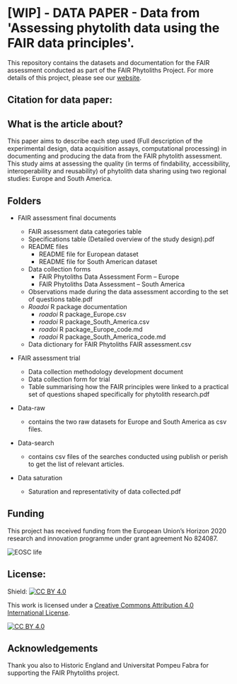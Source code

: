 # [WIP] - DATA PAPER - Data from 'Assessing phytolith data using the FAIR data principles'.

This repository contains the datasets and documentation for the FAIR assessment conducted as part of the FAIR Phytoliths Project. For more details of this project, please see our [website](https://open-phytoliths.github.io/FAIR-phytoliths/). 

## Citation for data paper: 

## What is the article about?
This paper aims to describe each step used (Full description of the experimental design, data acquisition assays, computational processing) in documenting and producing the data from the FAIR phytolith assessment. This study aims at assessing the quality (in terms of findability, accessibility, interoperability and reusability) of phytolith data sharing using two regional studies: Europe and South America. 

## Folders
* FAIR assessment final documents
    * FAIR assessment data categories table
    * Specifications table (Detailed overview of the study design).pdf
    * README files
         * README file for European dataset
         * README file for South American dataset
    * Data collection forms
         * FAIR Phytoliths Data Assessment Form  – Europe
         * FAIR Phytoliths Data Assessment  – South America
    * Observations made during the data assessment according to the set of questions table.pdf
    * *Roadoi* R package documentation
         * *roadoi* R package_Europe.csv
         * *roadoi* R package_South_America.csv
         * *roadoi* R package_Europe_code.md
         * *roadoi* R package_South_America_code.md
    * Data dictionary for FAIR Phytoliths FAIR assessment.csv

 * FAIR assessment trial
    * Data collection methodology development document
    * Data collection form for trial
    * Table summarising how the FAIR principles were linked to a practical set of questions shaped specifically for phytolith research.pdf  
 * Data-raw
    * contains the two raw datasets for Europe and South America as csv files. 
 * Data-search 
    * contains csv files of the searches conducted using publish or perish to get the list of relevant articles.
 * Data saturation
    * Saturation and representativity of data collected.pdf

## Funding

This project has received funding from the European Union’s Horizon 2020 research and innovation programme under grant agreement No 824087. 

![EOSC life](https://github.com/open-phytoliths/FAIR-phytoliths/blob/main/assets/images/eosc-life.jpg)

## License:
Shield: [![CC BY 4.0][cc-by-shield]][cc-by]

This work is licensed under a
[Creative Commons Attribution 4.0 International License][cc-by].

[![CC BY 4.0][cc-by-image]][cc-by]

[cc-by]: http://creativecommons.org/licenses/by/4.0/
[cc-by-image]: https://i.creativecommons.org/l/by/4.0/88x31.png
[cc-by-shield]: https://img.shields.io/badge/License-CC%20BY%204.0-lightgrey.svg

##  Acknowledgements
Thank you also to Historic England and Universitat Pompeu Fabra for supporting the FAIR Phytoliths project. 
